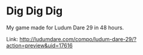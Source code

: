 Dig Dig Dig 
====

My game made for Ludum Dare 29 in 48 hours.

Link: http://ludumdare.com/compo/ludum-dare-29/?action=preview&uid=17616
